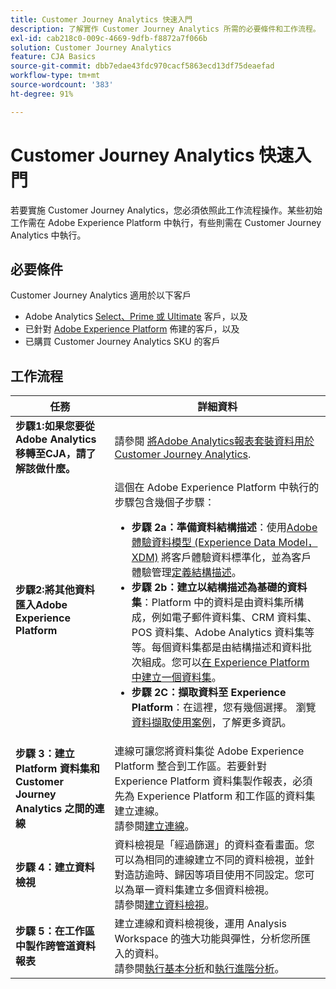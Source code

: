 ```yaml
---
title: Customer Journey Analytics 快速入門
description: 了解實作 Customer Journey Analytics 所需的必要條件和工作流程。
exl-id: cab218c0-009c-4669-9dfb-f8872a7f066b
solution: Customer Journey Analytics
feature: CJA Basics
source-git-commit: dbb7edae43fdc970cacf5863ecd13df75deaefad
workflow-type: tm+mt
source-wordcount: '383'
ht-degree: 91%

---
```


# Customer Journey Analytics 快速入門

若要實施 Customer Journey Analytics，您必須依照此工作流程操作。某些初始工作需在 Adobe Experience Platform 中執行，有些則需在 Customer Journey Analytics 中執行。

## 必要條件

Customer Journey Analytics 適用於以下客戶

* Adobe Analytics [Select、Prime 或 Ultimate](https://www.adobe.com/tw/analytics/compare-adobe-analytics-packages.html) 客戶，以及
* 已針對 [Adobe Experience Platform](https://www.adobe.com/tw/experience-platform.html) 佈建的客戶，以及
* 已購買 Customer Journey Analytics SKU 的客戶

## 工作流程

| 任務 | 詳細資料 |
| --- | --- |
| **步驟1:如果您要從Adobe Analytics移轉至CJA，請了解該做什麼。** | 請參閱 [將Adobe Analytics報表套裝資料用於Customer Journey Analytics](/help/getting-started/aa-vs-cja/aa-data-in-cja.md). |
| **步驟2:將其他資料匯入Adobe Experience Platform** | 這個在 Adobe Experience Platform 中執行的步驟包含幾個子步驟：<ul><li>**步驟 2a：準備資料結構描述**：使用[Adobe 體驗資料模型 (Experience Data Model，XDM)](https://experienceleague.adobe.com/docs/experience-platform/xdm/home.html) 將客戶體驗資料標準化，並為客戶體驗管理[定義結構描述](https://experienceleague.adobe.com/docs/experience-platform/xdm/tutorials/create-schema-ui.html?lang=zh-Hant)。</li><li>**步驟 2b：建立以結構描述為基礎的資料集**：Platform 中的資料是由資料集所構成，例如電子郵件資料集、CRM 資料集、POS 資料集、Adobe Analytics 資料集等等。每個資料集都是由結構描述和資料批次組成。您可以[在 Experience Platform 中建立一個資料集](https://experienceleague.adobe.com/docs/platform-learn/getting-started-for-data-architects-and-data-engineers/create-datasets.html)。</li><li>**步驟 2C：擷取資料至 Experience Platform**：在這裡，您有幾個選擇。 瀏覽[資料擷取使用案例](/help/use-cases/data-ingestion/data-ingestion.md)，了解更多資訊。 |
| **步驟 3：建立 Platform 資料集和 Customer Journey Analytics 之間的連線** | 連線可讓您將資料集從 Adobe Experience Platform 整合到工作區。若要針對 Experience Platform 資料集製作報表，必須先為 Experience Platform 和工作區的資料集建立連線。<br>請參閱[建立連線](/help/connections/create-connection.md)。 |
| **步驟 4：建立資料檢視** | 資料檢視是「經過篩選」的資料查看畫面。您可以為相同的連線建立不同的資料檢視，並針對造訪逾時、歸因等項目使用不同設定。您可以為單一資料集建立多個資料檢視。<br>請參閱[建立資料檢視](/help/data-views/create-dataview.md)。 |
| **步驟 5：在工作區中製作跨管道資料報表** | 建立連線和資料檢視後，運用 Analysis Workspace 的強大功能與彈性，分析您所匯入的資料。<br>請參閱[執行基本分析](/help/analysis-workspace/perform-basic-analysis.md)和[執行進階分析](/help/analysis-workspace/perform-adv-analysis.md)。 |
